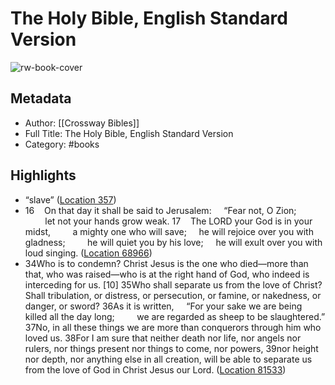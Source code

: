 # The Holy Bible, English Standard Version

![rw-book-cover](https://images-na.ssl-images-amazon.com/images/I/414p3LBC1AL._SL200_.jpg)

## Metadata
- Author: [[Crossway Bibles]]
- Full Title: The Holy Bible, English Standard Version
- Category: #books

## Highlights
- “slave” ([Location 357](https://readwise.io/to_kindle?action=open&asin=B004MPROXU&location=357))
- 16    On that day it shall be said to Jerusalem:     “Fear not, O Zion;         let not your hands grow weak. 17    The LORD your God is in your midst,         a mighty one who will save;     he will rejoice over you with gladness;         he will quiet you by his love;     he will exult over you with loud singing. ([Location 68966](https://readwise.io/to_kindle?action=open&asin=B004MPROXU&location=68966))
- 34Who is to condemn? Christ Jesus is the one who died—more than that, who was raised—who is at the right hand of God, who indeed is interceding for us. [10] 35Who shall separate us from the love of Christ? Shall tribulation, or distress, or persecution, or famine, or nakedness, or danger, or sword? 36As it is written,     “For your sake we are being killed all the day long;         we are regarded as sheep to be slaughtered.” 37No, in all these things we are more than conquerors through him who loved us. 38For I am sure that neither death nor life, nor angels nor rulers, nor things present nor things to come, nor powers, 39nor height nor depth, nor anything else in all creation, will be able to separate us from the love of God in Christ Jesus our Lord. ([Location 81533](https://readwise.io/to_kindle?action=open&asin=B004MPROXU&location=81533))
